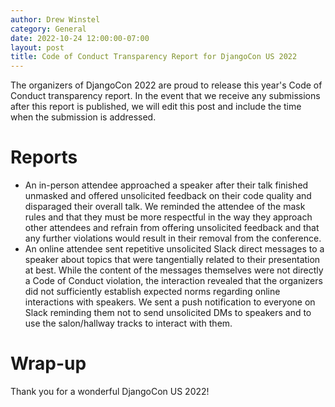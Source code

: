 ```yaml
---
author: Drew Winstel
category: General
date: 2022-10-24 12:00:00-07:00
layout: post
title: Code of Conduct Transparency Report for DjangoCon US 2022
---
```


The organizers of DjangoCon 2022 are proud to release this year's Code of Conduct transparency report. In the event that we receive any submissions after this report is published, we will edit this post and include the time when the submission is addressed.

# Reports

- An in-person attendee approached a speaker after their talk finished unmasked and offered unsolicited feedback on their code quality and disparaged their overall talk. We reminded the attendee of the mask rules and that they must be more respectful in the way they approach other attendees and refrain from offering unsolicited feedback and that any further violations would result in their removal from the conference.
- An online attendee sent repetitive unsolicited Slack direct messages to a speaker about topics that were tangentially related to their presentation at best. While the content of the messages themselves were not directly a Code of Conduct violation, the interaction revealed that the organizers did not sufficiently establish expected norms regarding online interactions with speakers. We sent a push notification to everyone on Slack reminding them not to send unsolicited DMs to speakers and to use the salon/hallway tracks to interact with them.

# Wrap-up

Thank you for a wonderful DjangoCon US 2022!

